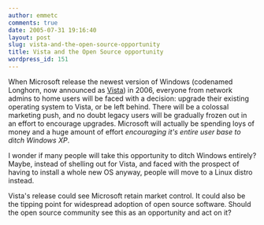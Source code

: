 ```yaml
---
author: emmetc
comments: true
date: 2005-07-31 19:16:40
layout: post
slug: vista-and-the-open-source-opportunity
title: Vista and the Open Source opportunity
wordpress_id: 151
---
```


When Microsoft release the newest version of Windows (codenamed Longhorn, now announced as [Vista](http://www.microsoft.com/windowsvista/default.mspx)) in 2006, everyone from network admins to home users will be faced with a decision: upgrade their existing operating system to Vista, or be left behind. There will be a colossal marketing push, and no doubt legacy users will be gradually frozen out in an effort to encourage upgrades. Microsoft will actually be spending loys of money and a huge amount of effort _encouraging it's entire user base to ditch Windows XP_.

I wonder if many people will take this opportunity to ditch Windows entirely? Maybe, instead of shelling out for Vista, and faced with the prospect of having to install a whole new OS anyway, people will move to a Linux distro instead.

Vista's release could see Microsoft retain market control. It could also be the tipping point for widespread adoption of open source software. Should the open source community see this as an opportunity and act on it?
